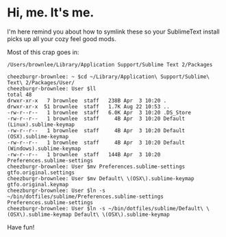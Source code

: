 # Hi, me.  It's me.

I'm here remind you about how to symlink these so your SublimeText install picks up all your cozy feel good mods.  

Most of this crap goes in:  

    /Users/brownlee/Library/Application Support/Sublime Text 2/Packages


```
cheezburgr-brownlee: ~ $cd ~/Library/Application\ Support/Sublime\ Text\ 2/Packages/User/
cheezburgr-brownlee: User $ll
total 48
drwxr-xr-x   7 brownlee  staff   238B Apr  3 10:20 .
drwxr-xr-x  51 brownlee  staff   1.7K Aug 22 10:53 ..
-rw-r--r--   1 brownlee  staff   6.0K Apr  3 10:20 .DS_Store
-rw-r--r--   1 brownlee  staff     4B Apr  3 10:20 Default (Linux).sublime-keymap
-rw-r--r--   1 brownlee  staff     4B Apr  3 10:20 Default (OSX).sublime-keymap
-rw-r--r--   1 brownlee  staff     4B Apr  3 10:20 Default (Windows).sublime-keymap
-rw-r--r--   1 brownlee  staff   144B Apr  3 10:20 Preferences.sublime-settings
cheezburgr-brownlee: User $mv Preferences.sublime-settings gtfo.original.settings
cheezburgr-brownlee: User $mv Default\ \(OSX\).sublime-keymap gtfo.original.keymap
cheezburgr-brownlee: User $ln -s ~/bin/dotfiles/sublime/Preferences.sublime-settings Preferences.sublime-settings
cheezburgr-brownlee: User $ln -s ~/bin/dotfiles/sublime/Default\ \(OSX\).sublime-keymap Default\ \(OSX\).sublime-keymap

```

Have fun!
